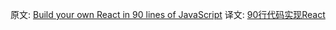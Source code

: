 原文: [Build your own React in 90 lines of JavaScript](https://dev.to/ameerthehacker/build-your-own-react-in-90-lines-of-javascript-1je2)
译文: [90行代码实现React](https://www.notion.so/byzhang/90-React-7475922857a24379959778077be8db81)
